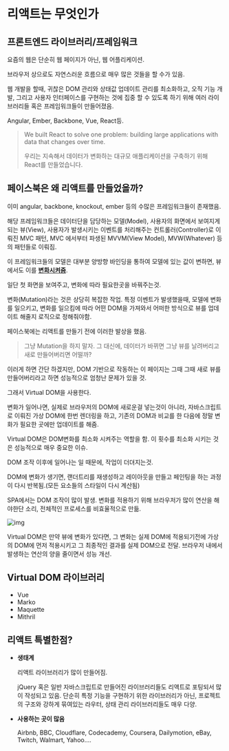 # 리액트는 무엇인가

## 프론트엔드 라이브러리/프레임워크

요즘의 웹은 단순히 웹 페이지가 아닌, 웹 어플리케이션.

브라우저 상으로도 자연스러운 흐름으로 매우 많은 것들을 할 수가 있음.

웹 개발을 할때, 귀찮은 DOM 관리와 상태값 업데이트 관리를 최소화하고, 오직 기능 개발, 그리고 사용자 인터페이스를 구현하는 것에 집중 할 수 있도록 하기 위해 여러 라이브러리들 혹은 프레임워크들이 만들어졌음.

Angular, Ember, Backbone, Vue, React등.



> We built React to solve one problem: building large applications with data that changes over time.
>
> 우리는 지속해서 데이터가 변화하는 대규모 애플리케이션을 구축하기 위해 React를 만들었습니다.



## 페이스북은 왜 리액트를 만들었을까?

이미 angular, backbone, knockout, ember 등의 수많은 프레임워크들이 존재했음.

해당 프레임워크들은 데이터단을 담당하는 모델(Model), 사용자의 화면에서 보여지게 되는 뷰(View), 사용자가 발생시키는 이벤트를 처리해주는 컨트롤러(Controller)로 이뤄진 MVC 패턴, MVC 에서부터 파생된 MVVM(View Model), MVW(Whatever) 등의 패턴들로 이뤄짐.

이 프레임워크들의 모델은 대부분 양방향 바인딩을 통하여 모델에 있는 값이 변하면, 뷰에서도 이를 **<u>변화시켜줌</u>**.

일단 첫 화면을 보여주고, 변화에 따라 필요한곳을 바꿔주는것.

변화(Mutation)라는 것은 상당히 복잡한 작업. 특정 이벤트가 발생했을때, 모델에 변화를 일으키고, 변화를 일으킴에 따라 어떤 DOM을 가져와서 어떠한 방식으로 뷰를 업데이트 해줄지 로직으로 정해줘야함.



페이스북에는 리액트를 만들기 전에 이러한 발상을 했음.

> 그냥 Mutation을 하지 말자. 그 대신에, 데이터가 바뀌면 그냥 뷰를 날려버리고 새로 만들어버리면 어떨까?



이러게 하면 간단 하겠지만, DOM 기반으로 작동하는 이 페이지는 그때 그때 새로 뷰를 만들어버리라고 하면 성능적으로 엄청난 문제가 있을 것.

그래서 Virtual DOM을 사용한다.

변화가 일어나면, 실제로 브라우저의 DOM에 새로운걸 넣는것이 아니라, 자바스크립트로 이뤄진 가상 DOM에 한번 렌더링을 하고, 기존의 DOM과 비교를 한 다음에 정말 변화가 필요한 곳에만 업데이트를 해줌.

Virtual DOM은 DOM변화를 최소화 시켜주는 역할을 함. 이 횟수를 최소화 시키는 것은 성능적으로 매우 중요한 이슈.

DOM 조작 이후에 일어나는 일 때문에, 작업이 더뎌지는것.

DOM에 변화가 생기면, 랜더트리를 재생성하고 레이아웃을 만들고 페인팅을 하는 과정이 다시 반복됨.(모든 요소들의 스타일이 다시 계산됨)

SPA에서는 DOM 조작이 많이 발생. 변화를 적용하기 위해 브라우저가 많이 연산을 해야한단 소리, 전체적인 프로세스를 비효율적으로 만듦.

![img](https://velopert.com/wp-content/uploads/2017/03/wvbwscn7oadykroobdd3.png)



Virtual DOM은 만약 뷰에 변화가 있다면, 그 변화는 실제 DOM에 적용되기전에 가상의 DOM에 먼저 적용시키고 그 최종적인 결과를 실제 DOM으로 전달. 브라우저 내에서 발생하는 연산의 양을 줄이면서 성능 개선.



## Virtual DOM 라이브러리

- Vue
- Marko
- Maquette
- Mithril



## 리액트 특별한점?

- **생태계**

  리액트 라이브러리가 많이 만들어짐.

  jQuery 혹은 일반 자바스크립트로 만들어진 라이브러리들도 리액트로 포팅되서 많이 작성되고 있음. 단순히 특정 기능을 구현하기 위한 라이브러리가 아닌, 프로젝트의 구조와 강하게 묶여있는 라우터, 상태 관리 라이브러리들도 매우 다양.

- **사용하는 곳이 많음**

  Airbnb, BBC, Cloudflare, Codecademy, Coursera, Dailymotion, eBay, Twitch, Walmart, Yahoo….